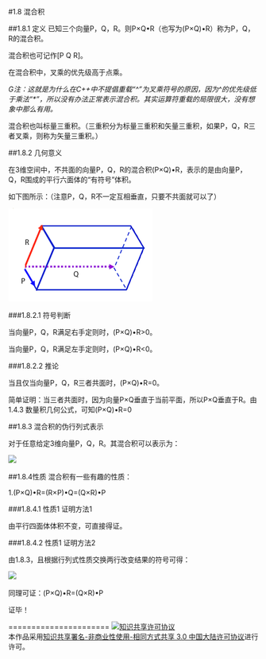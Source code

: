 #1.8 混合积

##1.8.1 定义
已知三个向量P，Q，R。则P×Q•R（也写为(P×Q)•R）称为P，Q，R的混合积。

混合积也可记作[P Q R]。

在混合积中，叉乘的优先级高于点乘。

*G注：这就是为什么在C++中不提倡重载“^”为叉乘符号的原因，因为^的优先级低于乘法“\*”，所以没有办法正常表示混合积。其实运算符重载的局限很大，没有想象中那么有用。*

混合积也叫标量三重积。（三重积分为标量三重积和矢量三重积，如果P，Q，R三者叉乘，则称为矢量三重积。）

##1.8.2 几何意义

在3维空间中，不共面的向量P，Q，R的混合积(P×Q)•R，表示的是由向量P，Q，R围成的平行六面体的“有符号”体积。

如下图所示：（注意P，Q，R不一定互相垂直，只要不共面就可以了）

![替代文本](pic/1-8-1.png "1-8-1.png")

###1.8.2.1 符号判断

当向量P，Q，R满足右手定则时，(P×Q)•R>0。

当向量P，Q，R满足左手定则时，(P×Q)•R<0。

###1.8.2.2 推论

当且仅当向量P，Q，R三者共面时，(P×Q)•R=0。

简单证明：当三者共面时，因为向量P×Q垂直于当前平面，所以P×Q垂直于R。由1.4.3 数量积几何公式，可知(P×Q)•R=0

##1.8.3 混合积的伪行列式表示

对于任意给定3维向量P，Q，R。其混合积可以表示为：

<img src="http://www.forkosh.com/mathtex.cgi?$$\left( {P \times Q} \right) \cdot R = \left| {\begin{array}{*{20}{c}}
{{P_x}}&{{P_y}}&{{P_z}}\\
{{Q_x}}&{{Q_y}}&{{Q_z}}\\
{{R_x}}&{{R_y}}&{{R_z}}
\end{array}} \right|$$">

##1.8.4性质
混合积有一些有趣的性质：

1.(P×Q)•R=(R×P)•Q=(Q×R)•P

###1.8.4.1 性质1 证明方法1

由平行四面体体积不变，可直接得证。

###1.8.4.2 性质1 证明方法2

由1.8.3，且根据行列式性质交换两行改变结果的符号可得：

<img src="http://www.forkosh.com/mathtex.cgi?$$\begin{array}{l}
\left( {P \times Q} \right) \cdot R = \left| {\begin{array}{*{20}{c}}
{{P_x}}&{{P_y}}&{{P_z}}\\
{{Q_x}}&{{Q_y}}&{{Q_z}}\\
{{R_x}}&{{R_y}}&{{R_z}}
\end{array}} \right|\\
 =  - \left| {\begin{array}{*{20}{c}}
{{R_x}}&{{R_y}}&{{R_z}}\\
{{Q_x}}&{{Q_y}}&{{Q_z}}\\
{{P_x}}&{{P_y}}&{{P_z}}
\end{array}} \right| = \left| {\begin{array}{*{20}{c}}
{{R_x}}&{{R_y}}&{{R_z}}\\
{{P_x}}&{{P_y}}&{{P_z}}\\
{{Q_x}}&{{Q_y}}&{{Q_z}}
\end{array}} \right|\\
 = \left( {R \times P} \right) \cdot Q
\end{array}$$">

同理可证：(P×Q)•R=(Q×R)•P

证毕！

======================
<a rel="license" href="http://creativecommons.org/licenses/by-nc-sa/3.0/cn/"><img alt="知识共享许可协议" style="border-width:0" src="https://i.creativecommons.org/l/by-nc-sa/3.0/cn/88x31.png" /></a><br />本作品采用<a rel="license" href="http://creativecommons.org/licenses/by-nc-sa/3.0/cn/">知识共享署名-非商业性使用-相同方式共享 3.0 中国大陆许可协议</a>进行许可。